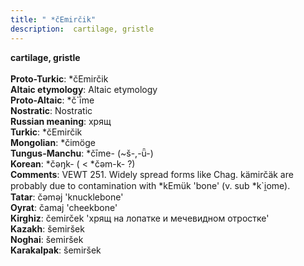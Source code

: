```yaml
---
title: " *čEmirčik"
description:  cartilage, gristle
---
```

<p data-pagefind-weight="0.5">
<strong> cartilage, gristle</strong><br><br>
<strong>Proto-Turkic</strong>:  *čEmirčik<br>
<strong>Altaic etymology</strong>:  Altaic etymology<br>
<strong> Proto-Altaic</strong>:  *č`ī̀me<br>
<strong>Nostratic</strong>:  Nostratic<br>
<strong>Russian meaning</strong>:  хрящ<br>
<strong>Turkic</strong>:  *čEmirčik<br>
<strong>Mongolian</strong>:  *čimöge<br>
<strong>Tungus-Manchu</strong>:  *čīme- (~š-,-ǖ-)<br>
<strong>Korean</strong>:  *čǝŋk- ( < *čǝm-k- ?)<br>
<strong>Comments</strong>:  VEWT 251. Widely spread forms like Chag. kämirčäk are probably due to contamination with *kEmük 'bone' (v. sub *k`i̯ome).<br>
<strong>Tatar</strong>:  čǝmǝj 'knucklebone'<br>
<strong>Oyrat</strong>:  čamaj 'cheekbone'<br>
<strong>Kirghiz</strong>:  čemirček 'хрящ на лопатке и мечевидном отростке'<br>
<strong>Kazakh</strong>:  šemiršek<br>
<strong>Noghai</strong>:  šemiršek<br>
<strong>Karakalpak</strong>:  šemiršek<br>

</p>
